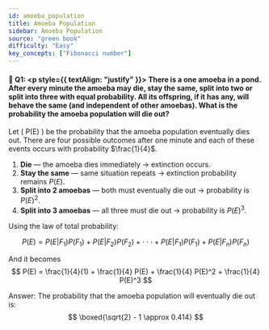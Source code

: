 ```yaml
---
id: amoeba_population
title: Amoeba Population
sidebar: Amoeba Population
source: "green book"
difficulty: "Easy"
key_concepts: ["Fibonacci number"]
---
```



#### 📖 Q1: <p style={{ textAlign: "justify" }}> There is a one amoeba in a pond. After every minute the amoeba may die, stay the same, split into two or split into three with equal probability. All its offspring, if it has any, will behave the same (and independent of other amoebas). What is the probability the amoeba population will die out? </p> 


Let \( P(E) \) be the probability that the amoeba population eventually dies out. There are four possible outcomes after one minute and each of these events occurs with probability $\frac{1}{4}$.

1. **Die** — the amoeba dies immediately → extinction occurs.
2. **Stay the same** — same situation repeats → extinction probability remains $P(E)$.
3. **Split into 2 amoebas** — both must eventually die out → probability is $P(E)^2$.
4. **Split into 3 amoebas** — all three must die out → probability is $P(E)^3$.

Using the law of total probability:

$$
P(E) = P(E| F_1) P(F_1) + P(E| F_2) P(F_2) + \cdot \cdot \cdot + P(E| F_1) P(F_1) + P(E| F_n) P(F_n)
$$

And it becomes 
$$
P(E) = \frac{1}{4}(1) + \frac{1}{4} P(E) + \frac{1}{4} P(E)^2 + \frac{1}{4} P(E)^3
$$

Answer: The probability that the amoeba population will eventually die out is:
$$
\boxed{\sqrt{2} - 1 \approx 0.414}
$$

